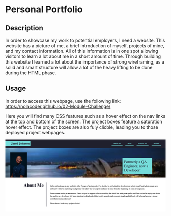 # Personal Portfolio

## Description

In order to showcase my work to potential employers, I need a website. This website has a picture of me, a brief introduction of myself, projects of mine, and my contact information. All of this information is in one spot allowing visitors to learn a lot about me in a short amount of time. Through building this website I learned a lot about the importance of strong wireframing, as a solid and smart structure will allow a lot of the heavy lifting to be done during the HTML phase. 

## Usage

In order to access this webpage, use the following link: https://nolacoder.github.io/02-Module-Challenge/

Here you will find many CSS features such as a hover effect on the nav links at the top and bottom of the screen. The project boxes feature a saturation hover effect. The project boxes are also fuly clicble, leading you to those deployed project webpages. 

!["Screenshot of webpage"](assets/img/Website%20Screenshot.png)
